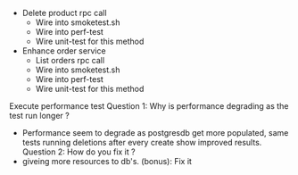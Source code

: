 
- Delete product rpc call
    - Wire into smoketest.sh
    - Wire into perf-test
    - Wire unit-test for this method
- Enhance order service
    - List orders rpc call
    - Wire into smoketest.sh
    - Wire into perf-test
    - Wire unit-test for this method

Execute performance test
Question 1: Why is performance degrading as the test run longer ?
- Performance seem to degrade as postgresdb get more populated, same tests running deletions after every create show improved results.
Question 2: How do you fix it ?
- giveing more resources to db's.
(bonus): Fix it